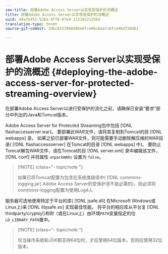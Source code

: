 ```yaml
---
seo-title: 部署Adobe Access Server以实现受保护的流概述
title: 部署Adobe Access Server以实现受保护的流概述
uuid: 48a7e452-520a-4ff8-97e9-11210221256d
translation-type: tm+mt
source-git-commit: 29bc8323460d9be0fce66cbea7c6fce46df20d61

---
```



# 部署Adobe Access Server以实现受保护的流概述 {#deploying-the-adobe-access-server-for-protected-streaming-overview}

在部署Adobe Access Server以进行受保护的流化之前，请确保已安装“要求”部分中列出的Java和Tomcat版本。

Adobe Access Server for Protected Streaming包中包括 [!DNL flashaccesserver.war]。 要部署此WAR文件，请将其复制到Tomcat的目 [!DNL webapps] 录。 如果之前已部署WAR文件，则可能需要手动删除解压缩的WAR目录( [!DNL flashaccessserver] 在Tomcat的目录 [!DNL webapps] 中)。 要防止Tomcat解包WAR文件，请在Tomcat的目 [!DNL server.xml] 录中编辑该文件， [!DNL conf] 并将属性 `unpackWARs` 设置为 `false`。

>[!NOTE] {class=&quot;- topic/note &quot;}
>
>如果已将Tomcat配置为包含在系统类路径中( [!DNL commons-logging.jar] Adobe Access Server的受保护流不是必需的)，则必须将commons-logging配置为使用Log4J。

服务器可选地使用特定于平台的库( [!DNL jsafe.dll] 在Microsoft Windows或Linux上)来 [!DNL libjsafe.so] 实现最佳性能。 将平台的相应库从平台复 [!DNL thirdparty/cryptoj/]*制到&#x200B;*（或在Linux上）由环境`PATH`变量指定的位`LD_LIBRARY_PATH`置中。

>[!NOTE] {class=&quot;- topic/note &quot;}
>
>仅当操作系统和JDK都支持64位时，才应使用64位版本，否则应使用32位版本。

